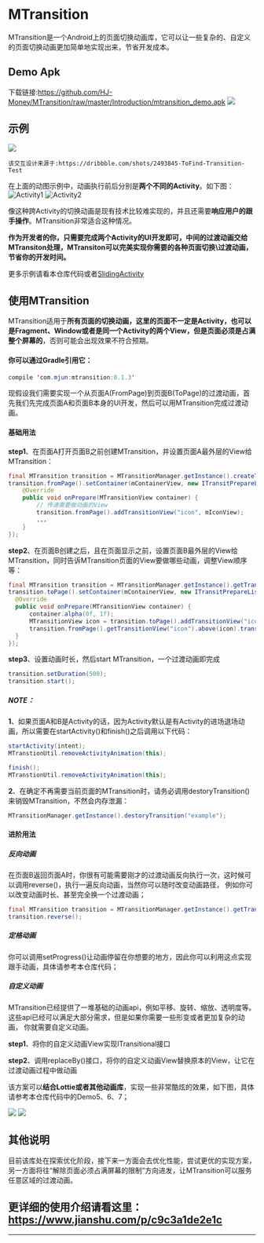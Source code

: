 MTransition
===========================
MTransition是一个Android上的页面切换动画库，它可以让一些复杂的、自定义的页面切换动画更加简单地实现出来，节省开发成本。

## Demo Apk
下载链接:https://github.com/HJ-Money/MTransition/raw/master/Introduction/mtransition_demo.apk
![](/Introduction/demo_qrcode.png)

## 示例
![](/Introduction/1.gif)

`该交互设计来源于:https://dribbble.com/shots/2493845-ToFind-Transition-Test`  

在上面的动图示例中，动画执行前后分别是**两个不同的Activity**。如下图：  
![](/Introduction/1.png "Activity1") ![](/Introduction/2.png "Activity2")

像这种跨Activity的切换动画是现有技术比较难实现的，并且还需要**响应用户的跟手操作**。MTransition非常适合这种情况。

**作为开发者的你，只需要完成两个Activity的UI开发即可，中间的过渡动画交给MTransiton处理，MTransiton可以完美实现你需要的各种页面切换\过渡动画，节省你的开发时间。**

更多示例请看本仓库代码或者[SlidingActivity](https://github.com/HJ-Money/SlidingActivity)

## 使用MTransition

MTransition适用于**所有页面的切换动画，这里的页面不一定是Activity，也可以是Fragment、Window或者是同一个Activity的两个View，但是页面必须是占满整个屏幕的**，否则可能会出现效果不符合预期。

#### 你可以通过Gradle引用它：
```Java
compile 'com.mjun:mtransition:0.1.3'
```

现假设我们需要实现一个从页面A(FromPage)到页面B(ToPage)的过渡动画，首先我们先完成页面A和页面B本身的UI开发，然后可以用MTransition完成过渡动画。
#### 基础用法

**step1**、在页面A打开页面B之前创建MTransition，并设置页面A最外层的View给MTransition：
```Java
final MTransition transition = MTransitionManager.getInstance().createTransition("example");
transition.fromPage().setContainer(mContainerView, new ITransitPrepareListener() {
    @Override
    public void onPrepare(MTransitionView container) {
        // 传递需要做动画的View
        transition.fromPage().addTransitionView("icon", mIconView);
        ...
    }
});
```

**step2**、在页面B创建之后，且在页面显示之前，设置页面B最外层的View给MTransition，同时告诉MTransition页面的View要做哪些动画，调整View顺序等：
```Java
final MTransition transition = MTransitionManager.getInstance().getTransition("example");
transition.toPage().setContainer(mContainerView, new ITransitPrepareListener() {
  @Override
  public void onPrepare(MTransitionView container) {
      container.alpha(0f, 1f);
      MTransitionView icon = transition.toPage().addTransitionView("icon", mImageView);
      transition.fromPage().getTransitionView("icon").above(icon).transitTo(icon, true);
  }
});
```

**step3**、设置动画时长，然后start MTransition，一个过渡动画即完成
```Java
transition.setDuration(500);
transition.start();
```

##### NOTE：
**1**、如果页面A和B是Activity的话，因为Activity默认是有Activity的进场退场动画，所以需要在startActivity()和finish()之后调用以下代码：
```Java
startActivity(intent);
MTranstionUtil.removeActivityAnimation(this);
```

```Java
finish();
MTranstionUtil.removeActivityAnimation(this);
```

**2**、在确定不再需要当前页面的MTransition时，请务必调用destoryTransition()来销毁MTransition，不然会内存泄漏：
```Java
MTransitionManager.getInstance().destoryTransition("example");
```

#### 进阶用法
##### 反向动画
在页面B返回页面A时，你很有可能需要刚才的过渡动画反向执行一次，这时候可以调用reverse()，执行一遍反向动画，当然你可以随时改变动画路径，
例如你可以改变动画时长、甚至完全换一个过渡动画；
```Java
final MTransition transition = MTransitionManager.getInstance().getTransition("example");
transition.reverse();
```

##### 定格动画
你可以调用setProgress()让动画停留在你想要的地方，因此你可以利用这点实现跟手动画，具体请参考本仓库代码；

##### 自定义动画
MTransition已经提供了一堆基础的动画api，例如平移、旋转、缩放、透明度等。这些api已经可以满足大部分需求，但是如果你需要一些形变或者更加复杂的动画，
你就需要自定义动画。

**step1**、将你的自定义动画View实现ITransitional接口

**step2**、调用replaceBy()接口，将你的自定义动画View替换原本的View，让它在过渡动画过程中做动画

该方案可以**结合Lottie或者其他动画库**，实现一些非常酷炫的效果，如下图，具体请参考本仓库代码中的Demo5、6、7；

![](/Introduction/2.gif) ![](/Introduction/3.gif)

## 其他说明
目前该库处在探索优化阶段，接下来一方面会去优化性能，尝试更优的实现方案，另一方面将往“解除页面必须占满屏幕的限制”方向进发，让MTransition可以服务
任意区域的过渡动画。


## 更详细的使用介绍请看这里：https://www.jianshu.com/p/c9c3a1de2e1c


--------------------------------
